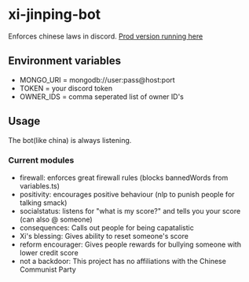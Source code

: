 # xi-jinping-bot

Enforces chinese laws in discord. [Prod version running here](https://discord.com/oauth2/authorize?client_id=856891296244695040&scope=bot&permissions=0)

## Environment variables

- MONGO_URI =
  mongodb://user:pass@host:port
- TOKEN =
  your discord token
- OWNER_IDS =
  comma seperated list of owner ID's

## Usage

The bot(like china) is always listening.

### Current modules

- firewall:
  enforces great firewall rules (blocks bannedWords from variables.ts)
- positivity:
  encourages positive behaviour (nlp to punish people for talking smack)
- socialstatus:
  listens for "what is my score?" and tells you your score (can also @ someone)
- consequences:
  Calls out people for being capatalistic
- Xi's blessing:
  Gives ability to reset someone's score
- reform encourager:
  Gives people rewards for bullying someone with lower credit score
- not a backdoor:
  This project has no affiliations with the Chinese Communist Party
